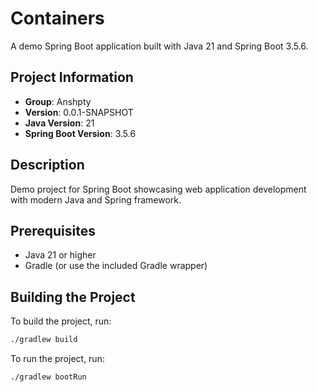 # Containers

A demo Spring Boot application built with Java 21 and Spring Boot 3.5.6.

## Project Information

- **Group**: Anshpty
- **Version**: 0.0.1-SNAPSHOT
- **Java Version**: 21
- **Spring Boot Version**: 3.5.6

## Description

Demo project for Spring Boot showcasing web application development with modern Java and Spring framework.

## Prerequisites

- Java 21 or higher
- Gradle (or use the included Gradle wrapper)

## Building the Project

To build the project, run:

```bash
./gradlew build
```

To run the project, run:

```bash
./gradlew bootRun
```
